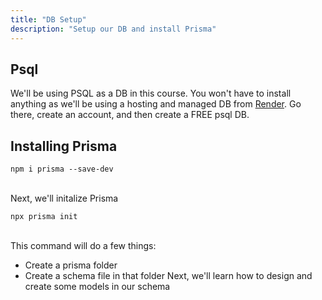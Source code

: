 ```yaml
---
title: "DB Setup"
description: "Setup our DB and install Prisma"
---
```


## Psql

We'll be using PSQL as a DB in this course. You won't have to install anything as we'll be using a hosting and managed DB from [Render](https://render.com). Go there, create an account, and then create a FREE psql DB.

## Installing Prisma

`npm i prisma --save-dev`
<br>
<br>

Next, we'll initalize Prisma
<br>

`npx prisma init`

<br>
This command will do a few things:

- Create a prisma folder
- Create a schema file in that folder
  Next, we'll learn how to design and create some models in our schema
